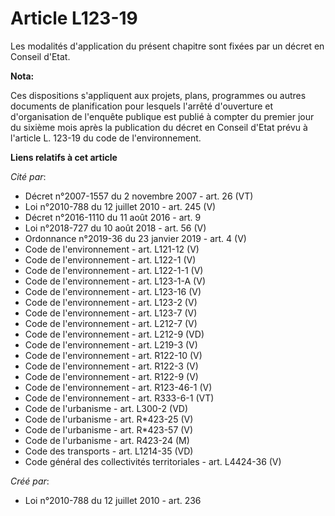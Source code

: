 # Article L123-19

Les modalités d'application du présent chapitre sont fixées par un décret en Conseil d'Etat.

**Nota:**

Ces dispositions s'appliquent aux projets, plans, programmes ou autres documents de planification pour lesquels l'arrêté
d'ouverture et d'organisation de l'enquête publique est publié à compter du premier jour du sixième mois après la publication
du décret en Conseil d'Etat prévu à l'article L. 123-19 du code de l'environnement.

**Liens relatifs à cet article**

_Cité par_:

  - Décret n°2007-1557 du 2 novembre 2007 - art. 26 (VT)
  - Loi n°2010-788 du 12 juillet 2010 - art. 245 (V)
  - Décret n°2016-1110 du 11 août 2016 - art. 9
  - Loi n°2018-727 du 10 août 2018 - art. 56 (V)
  - Ordonnance n°2019-36 du 23 janvier 2019 - art. 4 (V)
  - Code de l'environnement - art. L121-12 (V)
  - Code de l'environnement - art. L122-1 (V)
  - Code de l'environnement - art. L122-1-1 (V)
  - Code de l'environnement - art. L123-1-A (V)
  - Code de l'environnement - art. L123-16 (V)
  - Code de l'environnement - art. L123-2 (V)
  - Code de l'environnement - art. L123-7 (V)
  - Code de l'environnement - art. L212-7 (V)
  - Code de l'environnement - art. L212-9 (VD)
  - Code de l'environnement - art. L219-3 (V)
  - Code de l'environnement - art. R122-10 (V)
  - Code de l'environnement - art. R122-3 (V)
  - Code de l'environnement - art. R122-9 (V)
  - Code de l'environnement - art. R123-46-1 (V)
  - Code de l'environnement - art. R333-6-1 (VT)
  - Code de l'urbanisme - art. L300-2 (VD)
  - Code de l'urbanisme - art. R*423-25 (V)
  - Code de l'urbanisme - art. R*423-57 (V)
  - Code de l'urbanisme - art. R423-24 (M)
  - Code des transports - art. L1214-35 (VD)
  - Code général des collectivités territoriales - art. L4424-36 (V)

_Créé par_:

  - Loi n°2010-788 du 12 juillet 2010 - art. 236
